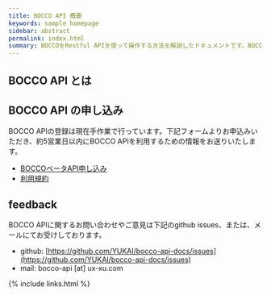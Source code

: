 ```yaml
---
title: BOCCO API 概要
keywords: sample homepage
sidebar: abstract
permalink: index.html
summary: BOCCOをRestful APIを使って操作する方法を解説したドキュメントです。BOCCOに自由な言葉をしゃべらせたりデータを取得したりすることができます。
---
```


## BOCCO API とは

## BOCCO API の申し込み

BOCCO APIの登録は現在手作業で行っています。下記フォームよりお申込みいただき、約5営業日以内にBOCCO APIを利用するための情報をお送りいたします。

- [BOCCOベータAPI申し込み](https://docs.google.com/forms/d/e/1FAIpQLSeRjTaH4j2s8-JdyvFmf8vH6Lj4ZRrp78AZufrU0pVVv9JJrA/viewform?c=0&w=1)
- [利用規約](https://docs.google.com/document/d/1aYdaPGFwWoPdGCUQ9KncOaFpFW0L1ci9O2LpiXNJtGk/edit)

## feedback

BOCCO APIに関するお問い合わせやご意見は下記のgithub issues、または、メールにてお受けしております。

- github: [https://github.com/YUKAI/bocco-api-docs/issues](https://github.com/YUKAI/bocco-api-docs/issues)
- mail: bocco-api [at] ux-xu.com




{% include links.html %}
